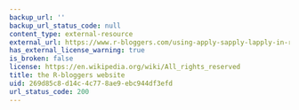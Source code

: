```yaml
---
backup_url: ''
backup_url_status_code: null
content_type: external-resource
external_url: https://www.r-bloggers.com/using-apply-sapply-lapply-in-r/
has_external_license_warning: true
is_broken: false
license: https://en.wikipedia.org/wiki/All_rights_reserved
title: the R-bloggers website
uid: 269d85c8-d14c-4c77-8ae9-ebc944df3efd
url_status_code: 200
---
```

